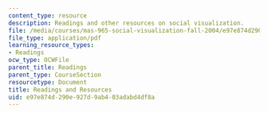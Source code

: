 ```yaml
---
content_type: resource
description: Readings and other resources on social visualization.
file: /media/courses/mas-965-social-visualization-fall-2004/e97e874d290e927d9ab403adabd4df8a_readings.pdf
file_type: application/pdf
learning_resource_types:
- Readings
ocw_type: OCWFile
parent_title: Readings
parent_type: CourseSection
resourcetype: Document
title: Readings and Resources
uid: e97e874d-290e-927d-9ab4-03adabd4df8a
---
```

